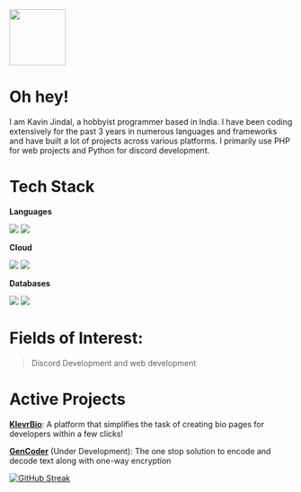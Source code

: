 <div id="header">
  <img src="https://github.com/kavin-jindal/kavin-jindal/assets/68228966/dc8f670a-c019-488e-acc7-d7ac8d3a8f4a" width="100"/>

  # Oh hey!

I am Kavin Jindal, a hobbyist programmer based in India. I have been coding extensively for the past 3 years in numerous languages and frameworks and have built a lot of  projects across various platforms. I primarily use PHP for web projects and Python for discord development. 

 

# Tech Stack

**Languages**
  
![](https://img.shields.io/badge/PHP-777BB4?style=for-the-badge&logo=php&logoColor=white)
![](https://img.shields.io/badge/Python-FFD43B?style=for-the-badge&logo=python&logoColor=blue)
  
 **Cloud**
  
![](https://img.shields.io/badge/Railway-131415?style=for-the-badge&logo=railway&logoColor=white)
![](https://img.shields.io/badge/Heroku-430098?style=for-the-badge&logo=heroku&logoColor=white)
  
  **Databases**
  
  ![](https://img.shields.io/badge/MySQL-005C84?style=for-the-badge&logo=mysql&logoColor=white)
  ![](https://img.shields.io/badge/SQLite-07405E?style=for-the-badge&logo=sqlite&logoColor=white)
  
  
  # Fields of Interest:
  
  > Discord Development and web development
  
  # Active Projects
  [**KlevrBio**](https:\\klevrbio.rf.gd): A platform that simplifies the task of creating bio pages for developers within a few clicks!
  
  [**GenCoder**](https:\\gencoder.rf.gd) (Under Development): The one stop solution to encode and decode text along with one-way encryption
  
[![GitHub Streak](https://streak-stats.demolab.com/?user=kavin-jindal&theme=dark)](https://git.io/streak-stats)
  
</div>






